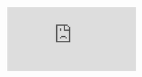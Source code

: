 <iframe src="https://tryhackme.com/api/v2/badges/public-profile?userPublicId=5109449" style='border:none;'></iframe>
